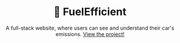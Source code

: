 # <div align="center">🌿 FuelEfficient</div>
<div align="center">A full-stack website, where users can see and understand their car's emissions. <a href="http://fuelefficient.info">View the project!</a></div>
